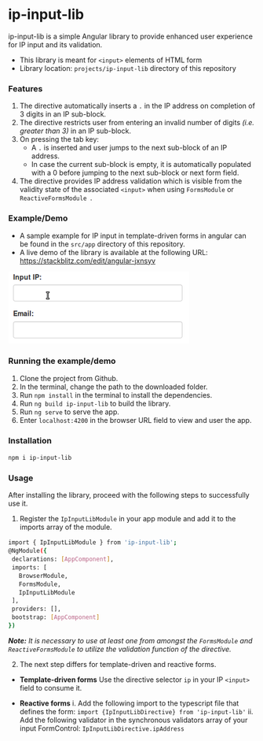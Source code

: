# **ip-input-lib**

ip-input-lib is a simple Angular library to provide enhanced user experience for IP input and its validation.

  - This library is meant for `<input>` elements of HTML form
  - Library location: `projects/ip-input-lib` directory of this repository

### Features

1. The directive automatically inserts a `.` in the IP address on completion of 3 digits in an IP sub-block.
2. The directive restricts user from entering an invalid number of digits _(i.e. greater than 3)_ in an IP sub-block.
3. On pressing the tab key:
    * A `.` is inserted and user jumps to the next sub-block of an IP address.
    * In case the current sub-block is empty, it is automatically populated with a 0 before jumping to the next sub-block or next form field.
4. The directive provides IP address validation which is visible from the validity state of the associated `<input>` when using `FormsModule` or `ReactiveFormsModule `.

### Example/Demo
  - A sample example for IP input in template-driven forms in angular can be found in the `src/app` directory of this repository.
  - A live demo of the library is available at the following URL:
  https://stackblitz.com/edit/angular-jxnsyv

![](ip-input-demo.gif)

### Running the example/demo
1. Clone the project from Github.
2. In the terminal, change the path to the downloaded folder.
3. Run `npm install` in the terminal to install the dependencies.
4. Run `ng build ip-input-lib` to build the library.
5. Run `ng serve` to serve the app.
6. Enter `localhost:4200` in the browser URL field to view and user the app.

### Installation
```sh 
npm i ip-input-lib
```

### Usage
After installing the library, proceed with the following steps to successfully use it.

1. Register the `IpInputLibModule` in your app module and add it to the imports array of the module.
```sh
import { IpInputLibModule } from 'ip-input-lib';
@NgModule({
 declarations: [AppComponent],
 imports: [
   BrowserModule,
   FormsModule,
   IpInputLibModule
 ],
 providers: [],
 bootstrap: [AppComponent]
})
```
_**Note:** It is necessary to use at least one from amongst the `FormsModule` and `ReactiveFormsModule` to utilize the validation function of the directive._

2. The next step differs for template-driven and reactive forms.
* **Template-driven forms**
Use the directive selector `ip` in your IP `<input>` field to consume it.

* **Reactive forms**
i. Add the following import to the typescript file that defines the form:
`import {IpInputLibDirective} from 'ip-input-lib'`
ii. Add the following validator in the synchronous validators array of your input FormControl:
`IpInputLibDirective.ipAddress`

